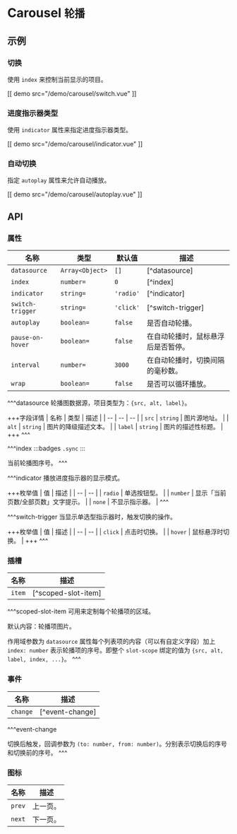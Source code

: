 # Carousel <small>轮播</small>

## 示例

### 切换

使用 `index` 来控制当前显示的项目。

[[ demo src="/demo/carousel/switch.vue" ]]

### 进度指示器类型

使用 `indicator` 属性来指定进度指示器类型。

[[ demo src="/demo/carousel/indicator.vue" ]]

### 自动切换

指定 `autoplay` 属性来允许自动播放。

[[ demo src="/demo/carousel/autoplay.vue" ]]

## API

### 属性

| 名称 | 类型 | 默认值 | 描述 |
| -- | -- | -- | -- |
| `datasource` | `Array<Object>` | `[]` | [^datasource] |
| `index` | `number=` | `0` | [^index] |
| `indicator` | `string=` | `'radio'` | [^indicator] |
| `switch-trigger` | `string=` | `'click'` | [^switch-trigger] |
| `autoplay` | `boolean=` | `false` | 是否自动轮播。 |
| `pause-on-hover` | `boolean=` | `false` | 在自动轮播时，鼠标悬浮后是否暂停。 |
| `interval` | `number=` | `3000` | 在自动轮播时，切换间隔的毫秒数。 |
| `wrap` | `boolean=` | `false` | 是否可以循环播放。 |

^^^datasource
轮播图数据源，项目类型为：`{src, alt, label}`。

+++字段详情
| 名称 | 类型 | 描述 |
| -- | -- | -- |
| `src` | `string` | 图片源地址。 |
| `alt` | `string` | 图片的降级描述文本。 |
| `label` | `string` | 图片的描述性标题。 |
+++
^^^

^^^index
:::badges
`.sync`
:::

当前轮播图序号。
^^^

^^^indicator
播放进度指示器的显示模式。

+++枚举值
| 值 | 描述 |
| -- | -- |
| `radio` | 单选按钮型。 |
| `number` | 显示「当前页数/全部页数」文字提示。 |
| `none` | 不显示指示器。 |
^^^

^^^switch-trigger
当显示单选型指示器时，触发切换的操作。

+++枚举值
| 值 | 描述 |
| -- | -- |
| `click` | 点击时切换。 |
| `hover` | 鼠标悬浮时切换。 |
+++
^^^

### 插槽

| 名称 | 描述 |
| -- | -- |
| `item` | [^scoped-slot-item] |

^^^scoped-slot-item
可用来定制每个轮播项的区域。

默认内容：轮播项图片。

作用域参数为 `datasource` 属性每个列表项的内容（可以有自定义字段）加上 `index: number` 表示轮播项的序号。即整个 `slot-scope` 绑定的值为 `{src, alt, label, index, ...}`。
^^^

### 事件

| 名称 | 描述 |
| -- | -- |
| `change` | [^event-change] |

^^^event-change

切换后触发，回调参数为 `(to: number, from: number)`。分别表示切换后的序号和切换前的序号。
^^^

### 图标

| 名称 | 描述 |
| -- | -- |
| `prev` | 上一页。 |
| `next` | 下一页。 |

